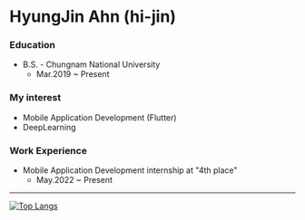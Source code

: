 # HyungJin Ahn (hi-jin)

### Education
- B.S. - Chungnam National University
   - Mar.2019 ~ Present

### My interest
- Mobile Application Development (Flutter)
- DeepLearning

### Work Experience
- Mobile Application Development internship at "4th place"
    - May.2022 ~ Present

---

[![Top Langs](https://github-readme-stats.vercel.app/api/top-langs/?username=hi-jin&langs_count=5)](https://github.com/anuraghazra/github-readme-stats)
